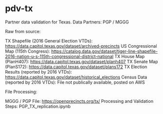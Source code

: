 # pdv-tx
Partner data validation for Texas. Data Partners: PGP / MGGG

Raw from source:

TX Shapefile (2016 General Election VTDs): https://data.capitol.texas.gov/dataset/archived-precincts
US Congressional Map (115th Congress): https://catalog.data.gov/dataset/tiger-line-shapefile-2016-nation-u-s-115th-congressional-district-national
TX House Map (PlanH407): https://data.capitol.texas.gov/dataset/planh407
TX Senate Map (PlanS172): https://data.capitol.texas.gov/dataset/plans172
TX Election Results (reported by 2016 VTDs): https://data.capitol.texas.gov/dataset/historical_elections
Census Data (reported by 2016 VTDs): File not publically available, posted on AWS
    
File Processing:

MGGG / PGP  File: https://openprecincts.org/tx/
Processing and Validation Steps: PGP_TX_replication.ipynb
    
